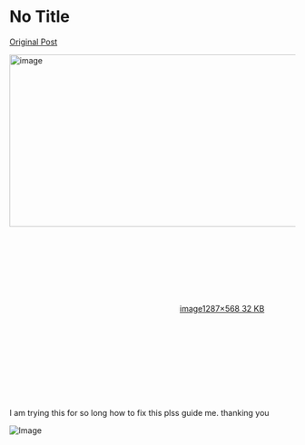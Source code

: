 # No Title

[Original Post](https://discourse.onlinedegree.iitm.ac.in/t/163247/106)

<p><div class="lightbox-wrapper"><a class="lightbox" href="https://europe1.discourse-cdn.com/flex013/uploads/iitm/original/3X/c/8/c80ada7b2d77694e21079c83df4a9b16ef88a6ef.png" data-download-href="/uploads/short-url/sxEKljVfQmjjBBfFv6mLN3RqeV9.png?dl=1" title="image" rel="noopener nofollow ugc"><img src="https://europe1.discourse-cdn.com/flex013/uploads/iitm/optimized/3X/c/8/c80ada7b2d77694e21079c83df4a9b16ef88a6ef_2_690x304.png" alt="image" data-base62-sha1="sxEKljVfQmjjBBfFv6mLN3RqeV9" width="690" height="304" srcset="https://europe1.discourse-cdn.com/flex013/uploads/iitm/optimized/3X/c/8/c80ada7b2d77694e21079c83df4a9b16ef88a6ef_2_690x304.png, https://europe1.discourse-cdn.com/flex013/uploads/iitm/optimized/3X/c/8/c80ada7b2d77694e21079c83df4a9b16ef88a6ef_2_1035x456.png 1.5x, https://europe1.discourse-cdn.com/flex013/uploads/iitm/original/3X/c/8/c80ada7b2d77694e21079c83df4a9b16ef88a6ef.png 2x" data-dominant-color="D2D5D9"><div class="meta"><svg class="fa d-icon d-icon-far-image svg-icon" aria-hidden="true"><use href="#far-image"></use></svg><span class="filename">image</span><span class="informations">1287×568 32 KB</span><svg class="fa d-icon d-icon-discourse-expand svg-icon" aria-hidden="true"><use href="#discourse-expand"></use></svg></div></a></div><br>
I am trying this for so long how to fix this plss guide me. thanking you</p>

![Image](https://europe1.discourse-cdn.com/flex013/uploads/iitm/optimized/3X/c/8/c80ada7b2d77694e21079c83df4a9b16ef88a6ef_2_690x304.png)